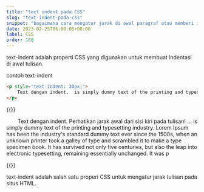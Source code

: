 ```yaml
---
title: "text indent pada CSS"
slug: "text-indent-pada-css"
snippet: "bagaimana cara mengatur jarak di awal paragraf atau memberi indentasi pada website dengan CSS menggunakan text-indent"
date: 2023-02-25T06:00:05+08:00
label: CSS
order: 180
---
```


text-indent adalah properti CSS yang digunakan untuk membuat indentasi di awal tulisan. 

contoh text-indent
```html
<p style="text-indent: 30px;"> 
    Text dengan indent.  is simply dummy text of the printing and typesetting industry. Lorem Ipsum has been the industry's standard dummy text ever since the 1500s, when an unknown printer took a galley of type and scrambled it to make a type specimen book. It has survived not only five centuries, but also the leap into electronic typesetting, remaining essentially unchanged. It was p
</p>
```

{{<result>}}
<p style="text-indent: 30px;"> 
    Text dengan indent. Perhatikan jarak awal dari sisi kiri pada tulisan! ... is simply dummy text of the printing and typesetting industry. Lorem Ipsum has been the industry's standard dummy text ever since the 1500s, when an unknown printer took a galley of type and scrambled it to make a type specimen book. It has survived not only five centuries, but also the leap into electronic typesetting, remaining essentially unchanged. It was p
</p>
{{</result>}}

text-indent adalah salah satu properi CSS untuk mengatur jarak tulisan pada situs HTML.